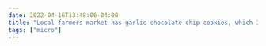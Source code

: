 ```yaml
---
date: 2022-04-16T13:48:06-04:00
title: "Local farmers market has garlic chocolate chip cookies, which I love and no one else in my family likes. Suits me just fine."
tags: ["micro"]
---
```

